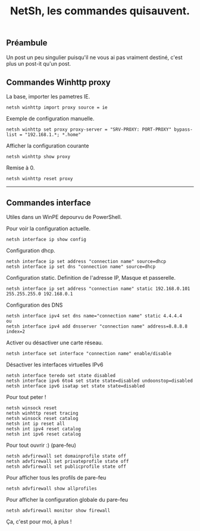 ﻿---
title: "NetSh, les commandes quisauvent."
excerpt: "L'essentiel des commandes NetSh qui peuvent vous sauver quand PowerShell n'est pas là."
category: PowerShell
classes: wide
comments: true
tags: 
  - NetSH
  - Tips
  - WinHTTP

---

## Préambule

Un post un peu singulier puisqu'il ne vous ai pas vraiment destiné, c'est plus un post-it qu'un post.

## Commandes Winhttp proxy

La base, importer les pametres IE.

```
netsh winhttp import proxy source = ie
```


Exemple de configuration manuelle.

```
netsh winhttp set proxy proxy-server = "SRV-PROXY: PORT-PROXY" bypass-list = "192.168.1.*; *.home"
```


Afficher la configuration courante

```
netsh winhttp show proxy
```


Remise à 0.

```
netsh winhttp reset proxy
```


---

## Commandes interface

Utiles dans un WinPE depourvu de PowerShell.

Pour voir la configuration actuelle.

```
netsh interface ip show config
```


Configuration dhcp.

```
netsh interface ip set address "connection name" source=dhcp
netsh interface ip set dns "connection name" source=dhcp
```


Configuration static. Definition de l'adresse IP, Masque et passerelle.

```
netsh interface ip set address "connection name" static 192.168.0.101 255.255.255.0 192.168.0.1
```



Configuration des DNS

```
netsh interface ipv4 set dns name="connection name" static 4.4.4.4
ou
netsh interface ipv4 add dnsserver "connection name" address=8.8.8.8 index=2
```


Activer ou désactiver une carte réseau.

```
netsh interface set interface "connection name" enable/disable
```


Désactiver les interfaces virtuelles IPv6

```
netsh interface teredo set state disabled
netsh interface ipv6 6to4 set state state=disabled undoonstop=disabled
netsh interface ipv6 isatap set state state=disabled
```


Pour tout peter !

```
netsh winsock reset
netsh winhttp reset tracing
netsh winsock reset catalog
netsh int ip reset all
netsh int ipv4 reset catalog
netsh int ipv6 reset catalog
```


Pour tout ouvrir :) (pare-feu)

```
netsh advfirewall set domainprofile state off
netsh advfirewall set privateprofile state off
netsh advfirewall set publicprofile state off
```


Pour afficher tous les profils de pare-feu

```
netsh advfirewall show allprofiles
```


Pour afficher la configuration globale du pare-feu

```
netsh advfirewall monitor show firewall
```

Ça, c'est pour moi, à plus !